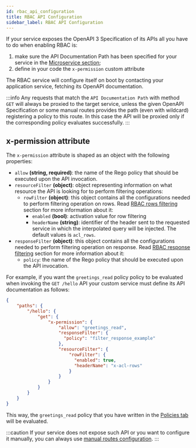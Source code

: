 ```yaml
---
id: rbac_api_configuration
title: RBAC API Configuration
sidebar_label: RBAC API Configuration
---
```


If your service exposes the OpenAPI 3 Specification of its APIs all you have to do when enabling RBAC is:

 1. make sure the API Documentation Path has been specified for your service in the [Microservice section](../../../development_suite/api-console/api-design/services#microservice);
 2. define in your code the `x-permission` custom attribute

The RBAC service will configure itself on boot by contacting your application service, fetching its OpenAPI documentation.

:::info
Any requests that match the `API Documentation Path` with method `GET` will always be proxied to the target service, unless the given OpenAPI Specification or some manual routes provides the path (even with wildcard) registering a policy to this route. In this case the API will be proxied only if the corresponding policy evaluates successfully.
:::

## x-permission attribute

The `x-permission` attribute is shaped as an object with the following properties:

- `allow` **(string, required)**: the name of the Rego policy that should be executed upon the API invocation.
- `resourceFilter` **(object)**: object representing information on what resource the API is looking for to perform filtering operations:
  - `rowFilter` **(object)**: this object contains all the configurations needed to perform filtering operation on rows. Read [RBAC rows filtering](../api-design/rbac.md#rbac-rows-filtering) section for more information about it:
    - `enabled` **(bool)**:  activation value for row filtering
    - `headerName` **(string)**: identifier of the header sent to the requested service in which the interpolated query will be injected. The default values is `acl_rows`.
- `responseFilter` **(object)**: this object contains all the configurations needed to perform filtering operation on response. Read [RBAC response filtering](../api-design/rbac.md#rbac-response-filtering) section for more information about it: 
  - `policy`: the name of the Rego policy that should be executed upon the API invocation.

  

For example, if you want the `greetings_read` policy policy to be evaluated when invoking the `GET /hello` API your custom service must define its API documentation as follows:

```json
{
    "paths": {
        "/hello": {
            "get": {
                "x-permission": {
                    "allow": "greetings_read",
                    "responseFilter": {
                      "policy": "filter_response_example"
                    },
                    "resourceFilter": {
                        "rowFilter": {
                          "enabled": true,
                          "headerName": "x-acl-rows"
                        }
                    }
                }
            }
        }
    }
}
```

This way, the `greetings_read` policy that you have written in the [Policies tab](./rbac_policies) will be evaluated.

:::caution
If your service does not expose such API or you want to configure it manually, you can always use [manual routes configuration](./rbac#manual-routes-tab).
:::
<br/>
